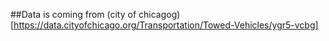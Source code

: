 ##Data is coming from (city of chicagog)[https://data.cityofchicago.org/Transportation/Towed-Vehicles/ygr5-vcbg]


